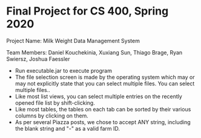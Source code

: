 # Final Project for CS 400, Spring 2020

Project Name: Milk Weight Data Management System

Team Members: Daniel Kouchekinia, Xuxiang Sun, Thiago Brage, Ryan Swiersz, Joshua Faessler

- Run executable.jar to execute program
- The file selection screen is made by the operating system which may or may not explicitly state that you can select multiple files. You can select multiple files..
- Like most list views, you can select multiple entries on the recently opened file list by shift-clicking.
- Like most tables, the tables on each tab can be sorted by their various columns by clicking on them.
- As per several Piazza posts, we chose to accept ANY string, including the blank string and "-" as a valid farm ID.
